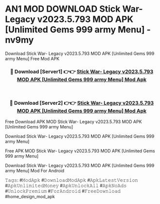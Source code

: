 # AN1 MOD DOWNLOAD Stick War- Legacy v2023.5.793 MOD APK [Unlimited Gems 999 army Menu] - nv9my
Download Stick War- Legacy v2023.5.793 MOD APK [Unlimited Gems 999 army Menu] Free Mod APK

<div align="center">
<h3>🔴 Download [Server1] 👉👉 <a href="https://apk-comot.site?title=Stick_War-_Legacy_v2023.5.793_MOD_APK_[Unlimited_Gems_999_army_Menu]">Stick War- Legacy v2023.5.793 MOD APK [Unlimited Gems 999 army Menu] Mod Apk</a></h3><br>

<h3>🔴 Download [Server2] 👉👉 <a href="https://apk-comot.site?title=Stick_War-_Legacy_v2023.5.793_MOD_APK_[Unlimited_Gems_999_army_Menu]">Stick War- Legacy v2023.5.793 MOD APK [Unlimited Gems 999 army Menu] Mod Apk</a></h3>
</div>


Free Download APK MOD Stick War- Legacy v2023.5.793 MOD APK [Unlimited Gems 999 army Menu]

Download Stick War- Legacy v2023.5.793 MOD APK [Unlimited Gems 999 army Menu] 

Free APK MOD Stick War- Legacy v2023.5.793 MOD APK [Unlimited Gems 999 army Menu] 

Download Stick War- Legacy v2023.5.793 MOD APK [Unlimited Gems 999 army Menu] Mod For Android

𝚃𝚊𝚐𝚜: #𝙼𝚘𝚍𝙰𝚙𝚔 #𝙳𝚘𝚠𝚗𝚕𝚘𝚊𝚍𝙼𝚘𝚍𝙰𝚙𝚔 #𝙰𝚙𝚔𝙻𝚊𝚝𝚎𝚜𝚝𝚅𝚎𝚛𝚜𝚒𝚘𝚗 #𝙰𝚙𝚔𝚄𝚗𝚕𝚒𝚖𝚒𝚝𝚎𝚍𝙼𝚘𝚗𝚎𝚢 #𝙰𝚙𝚔𝚄𝚗𝚕𝚘𝚌𝚔𝙰𝚕𝚕 #𝙰𝚙𝚔𝙽𝚘𝙰𝚍𝚜 #𝚄𝚗𝚕𝚘𝚌𝚔𝙿𝚛𝚎𝚖𝚒𝚞𝚖 #𝙵𝚘𝚛𝙰𝚗𝚍𝚛𝚘𝚒𝚍 #𝙵𝚛𝚎𝚎𝙳𝚘𝚠𝚗𝚕𝚘𝚊𝚍 #home_design_mod_apk